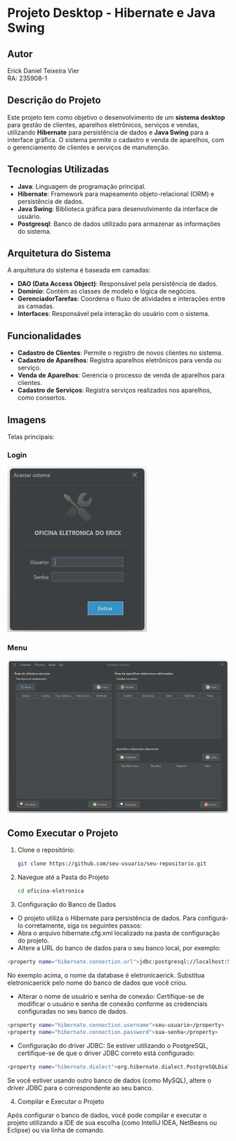 # **Projeto Desktop - Hibernate e Java Swing**

## **Autor**
Erick Daniel Teixeira Vier  
RA: 235908-1

## **Descrição do Projeto**
Este projeto tem como objetivo o desenvolvimento de um **sistema desktop** para gestão de clientes, aparelhos eletrônicos, serviços e vendas, utilizando **Hibernate** para persistência de dados e **Java Swing** para a interface gráfica. O sistema permite o cadastro e venda de aparelhos, com o gerenciamento de clientes e serviços de manutenção.

## **Tecnologias Utilizadas**
- **Java**: Linguagem de programação principal.
- **Hibernate**: Framework para mapeamento objeto-relacional (ORM) e persistência de dados.
- **Java Swing**: Biblioteca gráfica para desenvolvimento da interface de usuário.
- **Postgresql**: Banco de dados utilizado para armazenar as informações do sistema.

## **Arquitetura do Sistema**
A arquitetura do sistema é baseada em camadas:
- **DAO (Data Access Object)**: Responsável pela persistência de dados.
- **Dominio**: Contém as classes de modelo e lógica de negócios.
- **GerenciadorTarefas**: Coordena o fluxo de atividades e interações entre as camadas.
- **Interfaces**: Responsável pela interação do usuário com o sistema.

## **Funcionalidades**
- **Cadastro de Clientes**: Permite o registro de novos clientes no sistema.
- **Cadastro de Aparelhos**: Registra aparelhos eletrônicos para venda ou serviço.
- **Venda de Aparelhos**: Gerencia o processo de venda de aparelhos para clientes.
- **Cadastro de Serviços**: Registra serviços realizados nos aparelhos, como consertos.

## **Imagens**

Telas principais:

### Login
![Tela Login](https://github.com/ErickDaniel7/oficina-eletronica/blob/main/telas/TelaLogin.png)

### Menu
![Tela Menu Principal](https://github.com/ErickDaniel7/oficina-eletronica/blob/main/telas/TelaMenuPrincipal.png)

## **Como Executar o Projeto**

1. Clone o repositório:
   ```bash
   git clone https://github.com/seu-usuario/seu-repositorio.git

2. Navegue até a Pasta do Projeto
   ```bash
   cd oficina-eletronica

3. Configuração do Banco de Dados

- O projeto utiliza o Hibernate para persistência de dados. Para configurá-lo corretamente, siga os seguintes passos:
- Abra o arquivo hibernate.cfg.xml localizado na pasta de configuração do projeto.
- Altere a URL do banco de dados para o seu banco local, por exemplo:
  
```bash
<property name="hibernate.connection.url">jdbc:postgresql://localhost:5432/eletronicaerick</property>
```

No exemplo acima, o nome da database é eletronicaerick. Substitua eletronicaerick pelo nome do banco de dados que você criou.

- Alterar o nome de usuário e senha de conexão: Certifique-se de modificar o usuário e senha de conexão conforme as credenciais configuradas no seu banco de dados.
```bash
<property name="hibernate.connection.username">seu-usuario</property>
<property name="hibernate.connection.password">sua-senha</property>
```

- Configuração do driver JDBC: Se estiver utilizando o PostgreSQL, certifique-se de que o driver JDBC correto está configurado:
```bash
<property name="hibernate.dialect">org.hibernate.dialect.PostgreSQLDialect</property>
```
Se você estiver usando outro banco de dados (como MySQL), altere o driver JDBC para o correspondente ao seu banco.

4. Compilar e Executar o Projeto

Após configurar o banco de dados, você pode compilar e executar o projeto utilizando a IDE de sua escolha (como IntelliJ IDEA, NetBeans ou Eclipse) ou via linha de comando.
